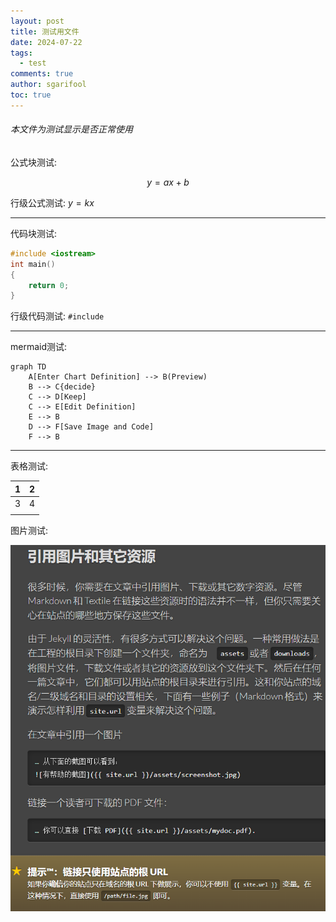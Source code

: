 ```yaml
---
layout: post
title: 测试用文件
date: 2024-07-22
tags:
  - test
comments: true
author: sgarifool
toc: true
---
```


###### 本文件为测试显示是否正常使用

<!-- more -->

公式块测试: 

$$
y = ax + b
$$

行级公式测试: $y = kx$

---

代码块测试: 

```cpp
#include <iostream>
int main()
{
	return 0;
}
```

行级代码测试: `#include`

---

mermaid测试: 

```mermaid
graph TD
    A[Enter Chart Definition] --> B(Preview)
    B --> C{decide}
    C --> D[Keep]
    C --> E[Edit Definition]
    E --> B
    D --> F[Save Image and Code]
    F --> B
```

---

表格测试: 

| 1   | 2   |
| --- | --- |
| 3   | 4   |
|     |     |

图片测试: 

![](../assets/img-2024-07-22-test.png)

